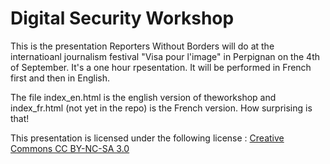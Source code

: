 Digital Security Workshop
=========================

This is the presentation Reporters Without Borders will do at the internatioanl journalism festival "Visa pour l'image" in Perpignan on the 4th of September. It's a one hour rpesentation. It will be performed in French first and then in English.

The file index_en.html is the english version of theworkshop and index_fr.html (not yet in the repo) is the French version. How surprising is that!

This presentation is licensed under the following license : [Creative Commons CC BY-NC-SA 3.0](http://creativecommons.org/licenses/by-nc-sa/3.0/)
